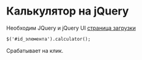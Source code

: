 # Калькулятор на jQuery
Необходим JQuery и jQuery UI [страница загрузки](https://code.jquery.com)
```html
$('#id_элемента').calculator();
```	
Срабатывает на клик.

[site1]:https://code.jquery.com
